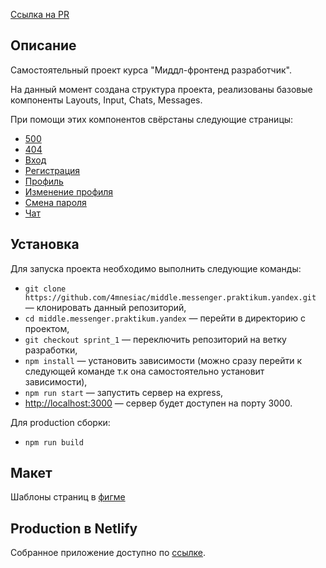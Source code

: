 [Ссылка на PR](https://github.com/)

## Описание

Самостоятельный проект курса "Миддл-фронтенд разработчик".

На данный момент создана структура проекта, реализованы базовые компоненты Layouts, Input, Chats, Messages.

При помощи этих компонентов свёрстаны следующие страницы:

- [500](https://fabulous-belekoy-0750ec.netlify.app/500)
- [404](https://fabulous-belekoy-0750ec.netlify.app/404)
- [Вход](https://fabulous-belekoy-0750ec.netlify.app/login)
- [Регистрация](https://fabulous-belekoy-0750ec.netlify.app/register)
- [Профиль](https://fabulous-belekoy-0750ec.netlify.app/profile)
- [Изменение профиля](https://fabulous-belekoy-0750ec.netlify.app/change_profile)
- [Смена пароля](https://fabulous-belekoy-0750ec.netlify.app/change_password)
- [Чат](https://fabulous-belekoy-0750ec.netlify.app/me)

## Установка

Для запуска проекта необходимо выполнить следующие команды:

- `git clone https://github.com/4mnesiac/middle.messenger.praktikum.yandex.git` — клонировать данный репозиторий,
- `cd middle.messenger.praktikum.yandex` — перейти в директорию с проектом,
- `git checkout sprint_1` — переключить репозиторий на ветку разработки,
- `npm install` — установить зависимости (можно сразу перейти к следующей команде т.к она самостоятельно установит зависимости),
- `npm run start` — запустить сервер на express,
- [http://localhost:3000](http://localhost:3000) — сервер будет доступен на порту 3000.

Для production сборки:

- `npm run build`

## Макет

Шаблоны страниц в [фигме](https://www.figma.com/file/3GbfbNLmD2UHK5sCsj6RSf/Chat_external_link-(Copy)?node-id=1%3A444)

## Production в Netlify

Собранное приложение доступно по [ссылке](https://fabulous-belekoy-0750ec.netlify.app/).

